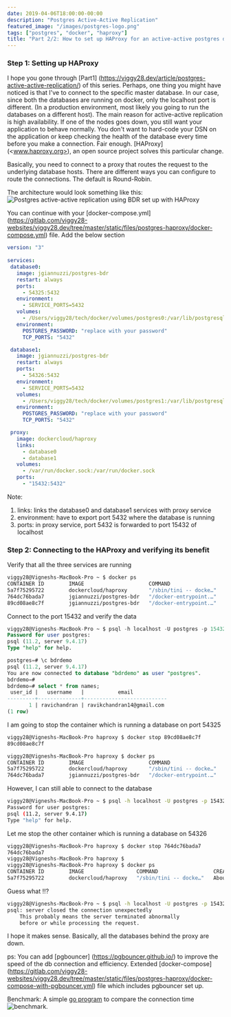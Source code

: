 ```yaml
---
date: 2019-04-06T18:00:00-00:00
description: "Postgres Active-Active Replication"
featured_image: "/images/postgres-logo.png"
tags: ["postgres", "docker", "haproxy"]
title: "Part 2/2: How to set up HAProxy for an active-active postgres databases"
---
```

### Step 1: Setting up HAProxy 
I hope you gone through [Part1] (<https://viggy28.dev/article/postgres-active-active-replication/>) of this series. Perhaps, one thing you might have noticed is that I've to connect to the specific master database. In our case, since both the databases are running on docker, only the localhost port is different. (In a production environment, most likely you going to run the databases on a different host). The main reason for active-active replication is high availability. If one of the nodes goes down, you still want your application to behave normally. You don't want to hard-code your DSN on the application or keep checking the health of the database every time before you make a connection. Fair enough. [HAProxy] (<www.haproxy.org>), an open source project solves this particular change.

Basically, you need to connect to a proxy that routes the request to the underlying database hosts. There are different ways you can configure to route the connections. The default is Round-Robin.

The architecture would look something like this:
![Postgres active-active replication using BDR set up with HAProxy](/images/postgres-haproxy-wb1.jpg)

You can continue with your [docker-compose.yml] (<https://gitlab.com/viggy28-websites/viggy28.dev/tree/master/static/files/postgres-haproxy/docker-compose.yml>) file. Add the below section

```yml
version: "3"
 
services:
 database0:
   image: jgiannuzzi/postgres-bdr
   restart: always
   ports:
     - 54325:5432
   environment:
     - SERVICE_PORTS=5432
   volumes:
     - /Users/viggy28/tech/docker/volumes/postgres0:/var/lib/postgresql/data
   environment:
     POSTGRES_PASSWORD: "replace with your password"
     TCP_PORTS: "5432"

 database1:
   image: jgiannuzzi/postgres-bdr
   restart: always
   ports:
     - 54326:5432
   environment:
     - SERVICE_PORTS=5432
   volumes:
     - /Users/viggy28/tech/docker/volumes/postgres1:/var/lib/postgresql/data
   environment:
     POSTGRES_PASSWORD: "replace with your password"
     TCP_PORTS: "5432"

 proxy:
   image: dockercloud/haproxy
   links:
     - database0
     - database1
   volumes:
     - /var/run/docker.sock:/var/run/docker.sock
   ports:
     - "15432:5432"
```

Note:

 1. links: links the database0 and database1 services with proxy service
 2. environment: have to export port 5432 where the database is running
 3. ports: in proxy service, port 5432 is forwarded to port 15432 of localhost

### Step 2: Connecting to the HAProxy and verifying its benefit

Verify that all the three services are running

```bash
viggy28@Vigneshs-MacBook-Pro ~ $ docker ps
CONTAINER ID        IMAGE                     COMMAND                  CREATED             STATUS              PORTS                                                NAMES
5a7f75295722        dockercloud/haproxy       "/sbin/tini -- docke…"   About an hour ago   Up About an hour    80/tcp, 443/tcp, 1936/tcp, 0.0.0.0:15432->5432/tcp   postgres0_proxy_1
764dc76bada7        jgiannuzzi/postgres-bdr   "/docker-entrypoint.…"   About an hour ago   Up About an hour    0.0.0.0:54326->5432/tcp                              postgres0_database1_1
89cd08ae8c7f        jgiannuzzi/postgres-bdr   "/docker-entrypoint.…"   About an hour ago   Up About an hour    0.0.0.0:54325->5432/tcp                              postgres0_database0_1
```

Connect to the port 15432 and verify the data

```sql
viggy28@Vigneshs-MacBook-Pro ~ $ psql -h localhost -U postgres -p 15432 -d postgres
Password for user postgres:
psql (11.2, server 9.4.17)
Type "help" for help.

postgres=# \c bdrdemo
psql (11.2, server 9.4.17)
You are now connected to database "bdrdemo" as user "postgres".
bdrdemo=#
bdrdemo=# select * from names;
 user_id |   username   |           email
---------+--------------+---------------------------
       1 | ravichandran | ravikchandran14@gmail.com
(1 row)
```

I am going to stop the container which is running a database on port 54325

```bash
viggy28@Vigneshs-MacBook-Pro haproxy $ docker stop 89cd08ae8c7f
89cd08ae8c7f

viggy28@Vigneshs-MacBook-Pro haproxy $ docker ps
CONTAINER ID        IMAGE                     COMMAND                  CREATED             STATUS              PORTS                                                NAMES
5a7f75295722        dockercloud/haproxy       "/sbin/tini -- docke…"   About an hour ago   Up About an hour    80/tcp, 443/tcp, 1936/tcp, 0.0.0.0:15432->5432/tcp   postgres0_proxy_1
764dc76bada7        jgiannuzzi/postgres-bdr   "/docker-entrypoint.…"   About an hour ago   Up About an hour    0.0.0.0:54326->5432/tcp                              postgres0_database1_1
```

However, I can still able to connect to the database

```bash
viggy28@Vigneshs-MacBook-Pro ~ $ psql -h localhost -U postgres -p 15432 -d postgres
Password for user postgres:
psql (11.2, server 9.4.17)
Type "help" for help.
```

Let me stop the other container which is running a database on 54326

```bash
viggy28@Vigneshs-MacBook-Pro haproxy $ docker stop 764dc76bada7
764dc76bada7
viggy28@Vigneshs-MacBook-Pro haproxy $
viggy28@Vigneshs-MacBook-Pro haproxy $ docker ps
CONTAINER ID        IMAGE                 COMMAND                  CREATED             STATUS              PORTS                                                NAMES
5a7f75295722        dockercloud/haproxy   "/sbin/tini -- docke…"   About an hour ago   Up About an hour    80/tcp, 443/tcp, 1936/tcp, 0.0.0.0:15432->5432/tcp   postgres0_proxy_1
```

Guess what !!?

```bash
viggy28@Vigneshs-MacBook-Pro ~ $ psql -h localhost -U postgres -p 15432 -d postgres
psql: server closed the connection unexpectedly
    This probably means the server terminated abnormally
    before or while processing the request.
```

I hope it makes sense. Basically, all the databases behind the proxy are down.

ps: You can add [pgbouncer] (<https://pgbouncer.github.io/>) to improve the speed of the db connection and efficiency. Extended [docker-compose] (<https://gitlab.com/viggy28-websites/viggy28.dev/tree/master/static/files/postgres-haproxy/docker-compose-with-pgbouncer.yml>) file which includes pgbouncer set up.

Benchmark:
A simple [go program](<https://gitlab.com/viggy28-websites/viggy28.dev/tree/master/static/files/postgres-haproxy/main.go>) to compare the connection time ![benchmark](/files/postgres-haproxy/haproxy-vs-pgbouncer-connection-time.png).



